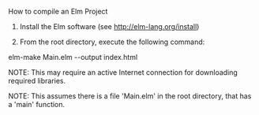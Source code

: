 How to compile an Elm Project

1) Install the Elm software (see http://elm-lang.org/install)

2) From the root directory, execute the following command:

elm-make Main.elm --output index.html

NOTE: This may require an active Internet connection for downloading required libraries.

NOTE: This assumes there is a file 'Main.elm' in the root directory, that has a 'main' function.